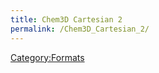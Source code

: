```yaml
---
title: Chem3D Cartesian 2
permalink: /Chem3D_Cartesian_2/
---
```


[Category:Formats](/Category:Formats "wikilink")